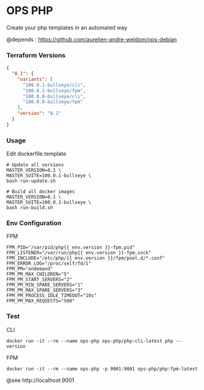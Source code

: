 # OPS PHP

Create your php templates in an automated way 

@depends : https://github.com/aurelien-andre-weldom/ops-debian

### Terraform Versions

```json
{
  "8.1": {
    "variants": [
      "100.0.1-bullseye/cli",
      "100.0.1-bullseye/fpm",
      "100.0.0-bullseye/cli",
      "100.0.0-bullseye/fpm"
    ],
    "version": "8.1"
  }
}

```

### Usage

Edit dockerfile.template

```shell
# Update all versions
MASTER_VERSION=8.1 \
MASTER_SUITE=100.0.1-bullseye \
bash run-update.sh
```

```shell
# Build all docker images
MASTER_VERSION=8.1 \
MASTER_SUITE=100.0.1-bullseye \
bash run-build.sh
```

### Env Configuration

FPM 

```dotenv
FPM_PID="/var/pid/php{{ env.version }}-fpm.pid"
FPM_LISTENER="/var/run/php{{ env.version }}-fpm.sock"
FPM_INCLUDE="/etc/php/{{ env.version }}/fpm/pool.d/*.conf"
FPM_ERROR_LOG="/proc/self/fd/1"
FPM_PM="ondemand"
FPM_PM_MAX_CHILDREN="5"
FPM_PM_START_SERVERS="2"
FPM_PM_MIN_SPARE_SERVERS="1"
FPM_PM_MAX_SPARE_SERVERS="3"
FPM_PM_PROCESS_IDLE_TIMEOUT="10s"
FPM_PM_MAX_REQUESTS="500"
```

### Test

CLI

```shell
docker run -it --rm --name ops-php ops-php/php:cli-latest php --version
```

FPM

```shell
docker run -it --rm --name ops-php -p 9001:9001 ops-php/php:fpm-latest
```

@see http://localhost:9001